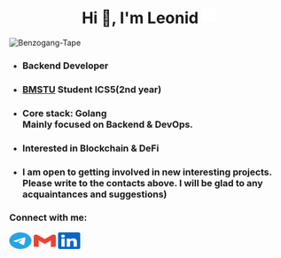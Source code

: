 <h1 align="center">Hi 👋, I'm Leonid <img src="./icons/twitter-verified-badge-svgrepo-com.svg" align="top" height="25"/></h1>

<p align="left"> <img src="https://komarev.com/ghpvc/?username=Benzogang-Tape&label=Profile%20views&color=0e75b6&style=flat" alt="Benzogang-Tape" /> </p>


* <h3 align="left">Backend Developer</h3>

* <h3 align="left"><a href="https://www.bmstu.ru/">BMSTU</a> Student ICS5(2nd year)</h3>

* <h3 align="left">Core stack: Golang </br>Mainly focused on Backend & DevOps.</h3>

* <h3 align="left">Interested in Blockchain & DeFi</h3>

* <h3 align="left">I am open to getting involved in new interesting projects. Please write to the contacts above. I will be glad to any acquaintances and suggestions) </h3>

<h3 align="left">Connect with me:</h3>
<p align="left">
 <a href="https://t.me/AABenzino" target="_blank"><img align="center" src="./icons/telegram-color.svg" height="30" width="40" alt="Telegram"/></a>
 <a href="mailto: aabenzino@gmail.com"> <img align="center" src="./icons/gmail-color.svg" width="40" height="30" alt="Email"/></a>
 <a href="https://www.linkedin.com/in/" target="_blank"><img align="center" src="./icons/linkedin-color.svg" height="30" width="40" alt="LinkedIn"/></a>
</p>


<!---
- 👋 Hi, I’m @Benzogang-Tape
- 👀 I’m interested in ...
- 🌱 I’m currently learning ...
- 💞️ I’m looking to collaborate on ...
- 📫 How to reach me ...
--->

<!---
Benzogang-Tape/Benzogang-Tape is a ✨ special ✨ repository because its `README.md` (this file) appears on your GitHub profile.
You can click the Preview link to take a look at your changes.
--->
